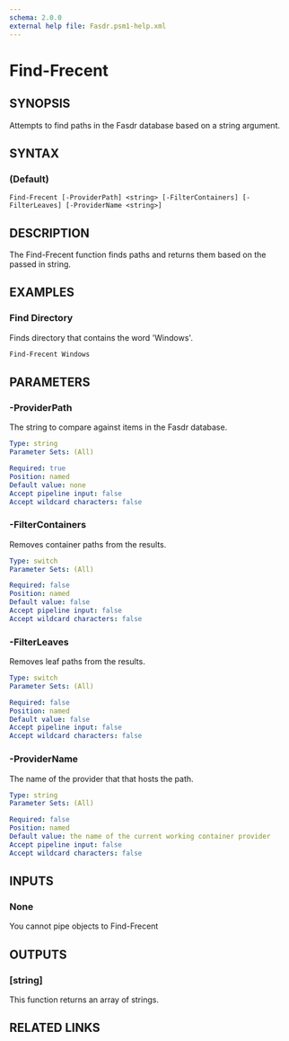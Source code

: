 ```yaml
---
schema: 2.0.0
external help file: Fasdr.psm1-help.xml
---
```


# Find-Frecent

## SYNOPSIS
Attempts to find paths in the Fasdr database based on a string argument.

## SYNTAX
### (Default)
```
Find-Frecent [-ProviderPath] <string> [-FilterContainers] [-FilterLeaves] [-ProviderName <string>]
```

## DESCRIPTION
The Find-Frecent function finds paths and returns them based on the passed in string.

## EXAMPLES
### Find Directory

Finds directory that contains the word 'Windows'.
```powershell
Find-Frecent Windows
```

## PARAMETERS

### -ProviderPath
The string to compare against items in the Fasdr database.

```yaml
Type: string
Parameter Sets: (All)

Required: true
Position: named
Default value: none
Accept pipeline input: false
Accept wildcard characters: false
```

### -FilterContainers
Removes container paths from the results.

```yaml
Type: switch
Parameter Sets: (All)

Required: false
Position: named
Default value: false
Accept pipeline input: false
Accept wildcard characters: false
```

### -FilterLeaves
Removes leaf paths from the results.

```yaml
Type: switch
Parameter Sets: (All)

Required: false
Position: named
Default value: false
Accept pipeline input: false
Accept wildcard characters: false
```

### -ProviderName
The name of the provider that that hosts the path.

```yaml
Type: string
Parameter Sets: (All)

Required: false
Position: named
Default value: the name of the current working container provider
Accept pipeline input: false
Accept wildcard characters: false
```

## INPUTS
### None
You cannot pipe objects to Find-Frecent

## OUTPUTS
### [string]
This function returns an array of strings.

## RELATED LINKS